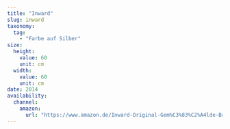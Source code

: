 ```yaml
---
title: "Inward"
slug: inward
taxonomy:
  tag:
    - "Farbe auf Silber"
size:
  height:
    value: 60
    unit: cm
  width:
    value: 60
    unit: cm
date: 2014
availability:
  channel:
    amazon:
      url: "https://www.amazon.de/Inward-Original-Gem%C3%83%C2%A4lde-Brigitte-Smith/dp/B073TZBHLV"
---
```

